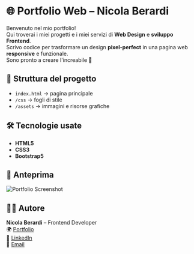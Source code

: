 # 🌐 Portfolio Web – Nicola Berardi

Benvenuto nel mio portfolio!  
Qui troverai i miei progetti e i miei servizi di **Web Design** e **sviluppo Frontend**.  
Scrivo codice per trasformare un design **pixel-perfect** in una pagina web **responsive** e funzionale.  
Sono pronto a creare l'increabile 🚀

## 📂 Struttura del progetto
- `index.html` → pagina principale
- `/css` → fogli di stile
- `/assets` → immagini e risorse grafiche

## 🛠️ Tecnologie usate
- **HTML5**
- **CSS3**
- **Bootstrap5**

## 📸 Anteprima
![Portfolio Screenshot](https://github.com/NicolaWebDevelop/asset/img/Webnicoladesignsonoprontoacrearelincreabile.png)

## 👨‍💻 Autore
**Nicola Berardi** – Frontend Developer  
🌍 [Portfolio](https://nicolawebdevelop.github.io/WebNicolaDesign/)  
💼 [LinkedIn](https://linkedin.com/in/tuoprofilo)  
📧 [Email](mailto:nicolag704@gmail.com)
